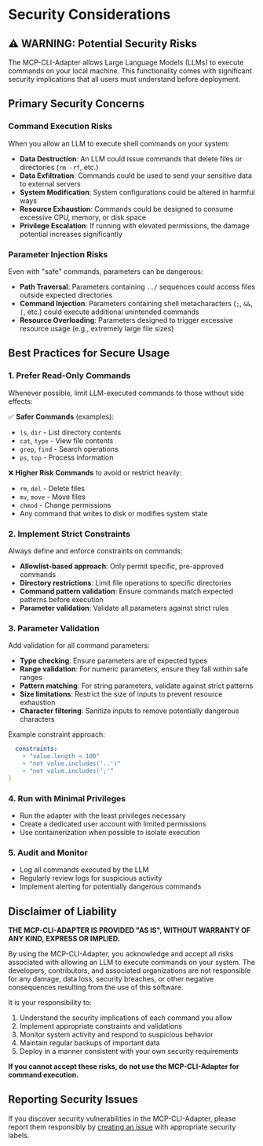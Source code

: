 # Security Considerations

## ⚠️ WARNING: Potential Security Risks

The MCP-CLI-Adapter allows Large Language Models (LLMs) to execute commands on your local machine. This functionality comes with significant security implications that all users must understand before deployment.

## Primary Security Concerns

### Command Execution Risks

When you allow an LLM to execute shell commands on your system:

- **Data Destruction**: An LLM could issue commands that delete files or directories (`rm -rf`, etc.)
- **Data Exfiltration**: Commands could be used to send your sensitive data to external servers
- **System Modification**: System configurations could be altered in harmful ways
- **Resource Exhaustion**: Commands could be designed to consume excessive CPU, memory, or disk space
- **Privilege Escalation**: If running with elevated permissions, the damage potential increases significantly

### Parameter Injection Risks

Even with "safe" commands, parameters can be dangerous:

- **Path Traversal**: Parameters containing `../` sequences could access files outside expected directories
- **Command Injection**: Parameters containing shell metacharacters (`;`, `&&`, `|`, etc.) could execute additional unintended commands
- **Resource Overloading**: Parameters designed to trigger excessive resource usage (e.g., extremely large file sizes)

## Best Practices for Secure Usage

### 1. Prefer Read-Only Commands

Whenever possible, limit LLM-executed commands to those without side effects:

✅ **Safer Commands** (examples):

- `ls`, `dir` - List directory contents
- `cat`, `type` - View file contents
- `grep`, `find` - Search operations
- `ps`, `top` - Process information

❌ **Higher Risk Commands** to avoid or restrict heavily:

- `rm`, `del` - Delete files
- `mv`, `move` - Move files
- `chmod` - Change permissions
- Any command that writes to disk or modifies system state

### 2. Implement Strict Constraints

Always define and enforce constraints on commands:

- **Allowlist-based approach**: Only permit specific, pre-approved commands
- **Directory restrictions**: Limit file operations to specific directories
- **Command pattern validation**: Ensure commands match expected patterns before execution
- **Parameter validation**: Validate all parameters against strict rules

### 3. Parameter Validation

Add validation for all command parameters:

- **Type checking**: Ensure parameters are of expected types
- **Range validation**: For numeric parameters, ensure they fall within safe ranges
- **Pattern matching**: For string parameters, validate against strict patterns
- **Size limitations**: Restrict the size of inputs to prevent resource exhaustion
- **Character filtering**: Sanitize inputs to remove potentially dangerous characters

Example constraint approach:

```yaml
  constraints:
    - "value.length < 100"
    - "not value.includes('..')"
    - "not value.includes(';'"
}
```

### 4. Run with Minimal Privileges

- Run the adapter with the least privileges necessary
- Create a dedicated user account with limited permissions
- Use containerization when possible to isolate execution

### 5. Audit and Monitor

- Log all commands executed by the LLM
- Regularly review logs for suspicious activity
- Implement alerting for potentially dangerous commands

## Disclaimer of Liability

**THE MCP-CLI-ADAPTER IS PROVIDED "AS IS", WITHOUT WARRANTY OF ANY KIND, EXPRESS OR IMPLIED.**

By using the MCP-CLI-Adapter, you acknowledge and accept all risks associated with allowing an LLM to execute commands on your system. The developers, contributors, and associated organizations are not responsible for any damage, data loss, security breaches, or other negative consequences resulting from the use of this software.

It is your responsibility to:

1. Understand the security implications of each command you allow
2. Implement appropriate constraints and validations
3. Monitor system activity and respond to suspicious behavior
4. Maintain regular backups of important data
5. Deploy in a manner consistent with your own security requirements

**If you cannot accept these risks, do not use the MCP-CLI-Adapter for command execution.**

## Reporting Security Issues

If you discover security vulnerabilities in the MCP-CLI-Adapter, please report them responsibly by [creating an issue](https://github.com/inercia/mcp-cli-adapter/issues) with appropriate security labels.
